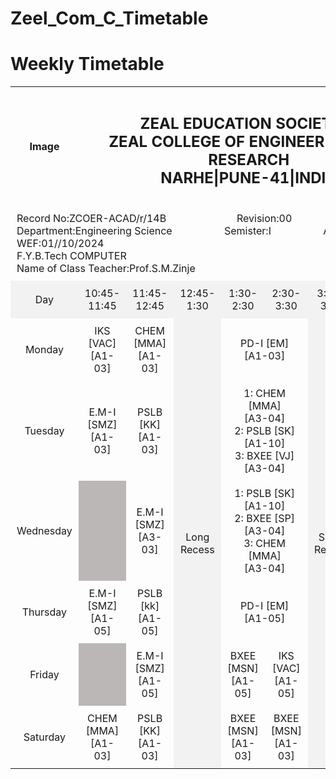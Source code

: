 # Zeel_Com_C_Timetable
<!DOCTYPE html>
<html lang=”en”>
<head>
    <meta charset=”UTF-8”>
    <meta name=”viewport” content=”width=device-width, initial-scale=1.0”>
    <title>Timetable</title>
    <style>
        h1{
 h1{
            text-align: center;
           text-decoration: wavy;
        }
@@ -17,7 +11,7 @@
            Border-collapse: collapse;
        }
          Th, td {
            Border: 1px solid black;
            Border: 1px; solid black;
            Padding: 10px;
            Text-align: center;
        }


 h1{
            text-align: center;
           text-decoration: wavy;
        }
        .th1{
            text-align: center;}
        Table {
            Width: 100%;
            Border-collapse: collapse;
        }
          Th, td {
            Border: 1px; solid black;
            Padding: 10px;
            Text-align: center;
        }
        .bg{
            Background-color: #f2f2f2;
        }
        .bg1{
            background-color: #bbb7b7;
        }
    
.line{
    width:100%;
    overflow: hidden;
}
.left{
    float:left
}
.center{
    text-align: center;
    display: inline-block;
    width: auto;
}
.right{
    float: right;
}
    </style>
</head>
<body>
   <h1>Weekly Timetable</h1>
    <table>
        <tr >
            <th>Image</th>
            <th colspan="7" class="th1"><h2>ZEAL EDUCATION SOCIETY'S<BR>
            ZEAL COLLEGE OF ENGINEERING AND RESEARCH<BR>
            NARHE|PUNE-41|INDIA</H2></th>
            <th>Image</th>
        </tr>
        <tr >
            <td colspan="9"><div class="left"> Record No:ZCOER-ACAD/r/14B</div><div class="center" > Revision:00</div>   
                <div class="right">DATE:11-12-2024</div>
            <br>
            <div class="left">Department:Engineering Science</div><div class="center" >Semister:I </div>   
                <div class="right">Academic Year 2024-2025</div>
            <br>
            <div class="left">WEF:01//10/2024</div>
            <div class="right">DATE:11-12-2024</div>
        <br>
        <div class="left">F.Y.B.Tech COMPUTER</div>
        <div class="right">DIV:'C' Batch</div>
        <br>
        <div class="left">Name of Class Teacher:Prof.S.M.Zinje</div>
        </td>
        </tr>
        <tr class="bg" >
            <td>Day</td>
            <td>10:45-11:45</td>
            <td>11:45-12:45</td>
            <td>12:45-1:30</td>
            <td>1:30-2:30</td>
            <td>2:30-3:30</td>
            <td>3:30-3:45</td>
            <td>3:45-4:45</td>
            <td>4:45-5:45</td>
        </tr>
        <tr>
            <td>Monday</td>
            <td>IKS [VAC]<br>[A1-03]</td>
            <td>CHEM [MMA]<br>[A1-03]</td>
            <td rowspan="6" class="bg">Long Recess</td>
            <td colspan="2">PD-I [EM]<br>[A1-03]</td>
            <td rowspan="6" class="bg">Short Recess</td>
            <td colspan="2">1. WAD-SP<br>2. WAD-SP [A1-02]</td>
        </tr>
        <tr>
            <td>Tuesday</td>
            <td>E.M-I [SMZ]<br>[A1-03]</td>
            <td>PSLB [KK]<br>[A1-03]</td>
           
<td colspan="2">1: CHEM [MMA]<br>[A3-04]<br>2: PSLB [SK]<br>[A1-10]<br>3: BXEE [VJ]<br>[A3-04]</td>
            <td colspan="2">Liberal Learning<br>[ZCC Sports Ground]</td>
           
 </tr>
        <tr>
            <td>Wednesday</td>
            <td class="bg1"></td>
            <td>E.M-I [SMZ]<br>[A3-03]</td>
            <td colspan="2">1: PSLB [SK]<br>[A1-10]<br>2: BXEE [SP]<br>[A3-04]<br>3: CHEM [MMA]<br>[A3-04]</td>
            <td colspan="2"><br>1: BXEE [RJ]<br>[A3-04]<br>2: CHEM [MMA]<br>[A3-04]<br>3: PSLB [SK]<br>[A1-10]</td>
            
 </tr>
        <tr>
            <td>Thursday</td>
            <td>E.M-I [SMZ]<br>[A1-05]</td>
            <td>PSLB [kk]<br>[A1-05]</td>
            
  <td colspan="2">PD-I [EM]<br>[A1-05]</td>
           
<td colspan="2">1. WAD-SP<br>2. WAD-SP [A1-42]</td>
        </tr>
        <tr>
            <td>Friday</td>
            <td class="bg1"></td>
            <td>E.M-I [SMZ]<br>[A1-05]</td>
            <td>BXEE [MSN]<br>[A1-05]</td>
            <td>IKS [VAC]<br>[A1-05]</td>
            <td>GFM[SMZ]<br>[A2-04]</td>
            <td class="bg1"></td>
        </tr>
        <tr>
            <td>Saturday</td>
            <td>CHEM [MMA]<br>[A1-03]</td>
            <td>PSLB [KK]<br>[A1-03]</td>
            <td>BXEE [MSN]<br>[A1-03]</td>
            <td>BXEE [MSN]<br>[A1-03]</td>
            <td>CHEM [MMA]<br>[A1-03]</td>
            <td class="bg1"></td>
        </tr>
    </table>
</body>
</html>
